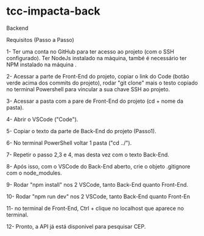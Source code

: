 # tcc-impacta-back
Backend

Requisitos (Passo a Passo)

1- Ter uma conta no GitHub para ter acesso ao projeto (com o SSH configurado). Ter NodeJs instalado na máquina, també é necessário ter NPM instalado na máquina .

 2- Acessar a parte de Front-End do projeto, copiar o link do Code (botão verde acima dos commits do projeto), rodar "git clone" mais o testo copiado no terminal Powershell para vincular a sua chave SSH ao projeto.

 3- Acessar a pasta com a pare de Front-End do projeto (cd + nome da pasta).

 4- Abrir o VSCode ("Code").

 5- Copiar o texto da parte de Back-End do projeto (Passo1).

 6- No terminal PowerShell voltar  1 pasta ("cd ../").

 7- Repetir o passo 2,3 e 4, mas desta vez com o texto Back-End.

 8- Após isso, com o VSCode do Back-End aberto, crie o objeto .gitignore com o node_modules.

 9- Rodar "npm install" nos 2 VSCode, tanto Back-End quanto Front-End.

 10- Rodar "npm run dev" nos 2 VSCode, tanto Back-End quanto Front-En

 11- no terminal de Front-End, Ctrl + clique no localhost que aparece no terminal.

 12- Pronto, a API já está disponivel para pesquisar CEP.

